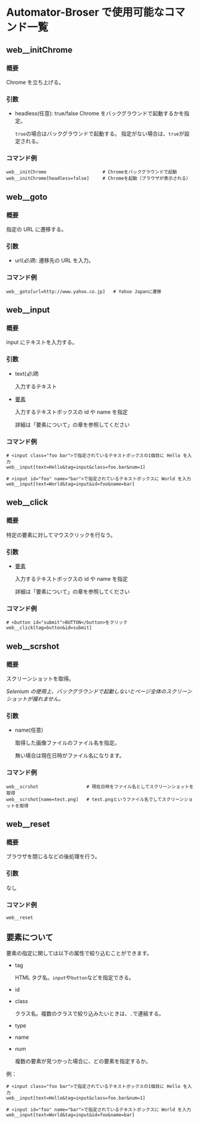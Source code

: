 # Automator-Broser で使用可能なコマンド一覧

## web\_\_initChrome

### 概要

Chrome を立ち上げる。

### 引数

- headless(任意): true/false
  Chrome をバックグラウンドで起動するかを指定。

  `true`の場合はバックグラウンドで起動する。
  指定がない場合は、`true`が設定される。

### コマンド例

```
web__initChrome                     # Chromeをバックグラウンドで起動
web__initChrome[headless=false]     # Chromeを起動（ブラウザが表示される）
```

## web\_\_goto

### 概要

指定の URL に遷移する。

### 引数

- url(_必須_):
  遷移先の URL を入力。

### コマンド例

```
web__goto[url=http://www.yahoo.co.jp]   # Yahoo Japanに遷移
```

## web\_\_input

### 概要

input にテキストを入力する。

### 引数

- text(_必須_)

  入力するテキスト

- [要素](#要素について)

  入力するテキストボックスの id や name を指定

  詳細は「要素について」の章を参照してください

### コマンド例

```
# <input class="foo bar">で指定されているテキストボックスの1個目に Hello を入力
web__input[text=Hello&tag=input&class=foo.bar&num=1]

# <input id="foo" name="bar">で指定されているテキストボックスに World を入力
web__input[text=World&tag=input&id=foo&name=bar]
```

## web\_\_click

### 概要

特定の要素に対してマウスクリックを行なう。

### 引数

- [要素](#要素について)

  入力するテキストボックスの id や name を指定

  詳細は「要素について」の章を参照してください

### コマンド例

```
# <button id="submit">BUTTON</button>をクリック
web__click[tag=button&id=submit]
```

## web\_\_scrshot

### 概要

スクリーンショットを取得。

_Selenium の使用上、バックグラウンドで起動しないとページ全体のスクリーンショットが撮れません。_

### 引数

- name(任意)

  取得した画像ファイルのファイル名を指定。

  無い場合は現在日時がファイル名になります。

### コマンド例

```
web__scrshot                  # 現在日時をファイル名としてスクリーンショットを取得
web__scrshot[name=test.png]   # test.pngというファイル名でしてスクリーンショットを取得
```

## web\_\_reset

### 概要

ブラウザを閉じるなどの後処理を行う。

### 引数

なし

### コマンド例

```
web__reset
```

## 要素について

要素の指定に関しては以下の属性で絞り込むことができます。

- tag

  HTML タグ名。`input`や`button`などを指定できる。

- id
- class

  クラス名。複数のクラスで絞り込みたいときは、`.`で連結する。

- type
- name
- num

  複数の要素が見つかった場合に、どの要素を指定するか。

例：

```
# <input class="foo bar">で指定されているテキストボックスの1個目に Hello を入力
web__input[text=Hello&tag=input&class=foo.bar&num=1]

# <input id="foo" name="bar">で指定されているテキストボックスに World を入力
web__input[text=World&tag=input&id=foo&name=bar]
```
